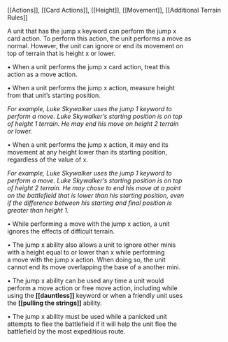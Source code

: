 [[Actions]], [[Card Actions]], [[Height]], 
[[Movement]], [[Additional Terrain Rules]]

A unit that has the jump x keyword can perform the jump x  
card action. To perform this action, the unit performs a move as  
normal. However, the unit can ignore or end its movement on  
top of terrain that is height x or lower.  

• When a unit performs the jump x card action, treat this  
action as a move action.  

• When a unit performs the jump x action, measure height  
from that unit’s starting position.  

_For example, Luke Skywalker uses the jump 1 keyword to  
perform a move. Luke Skywalker’s starting position is on top  
of height 1 terrain. He may end his move on height 2 terrain  
or lower._

• When a unit performs the jump x action, it may end its  
movement at any height lower than its starting position,  
regardless of the value of x.  

_For example, Luke Skywalker uses the jump 1 keyword to  
perform a move. Luke Skywalker’s starting position is on top  
of height 2 terrain. He may chose to end his move at a point  
on the battlefield that is lower than his starting position, even  
if the difference between his starting and final position is  
greater than height 1._

• While performing a move with the jump x action, a unit  
ignores the effects of difficult terrain.  

• The jump x ability also allows a unit to ignore other minis  
with a height equal to or lower than x while performing  
a move with the jump x action. When doing so, the unit  
cannot end its move overlapping the base of a another mini.

• The jump x ability can be used any time a unit would  
perform a move action or free move action, including while  
using the **[[dauntless]]** keyword or when a friendly unit uses  
the **[[pulling the strings]]** ability.  

• The jump x ability must be used while a panicked unit  
attempts to flee the battlefield if it will help the unit flee the  
battlefield by the most expeditious route.